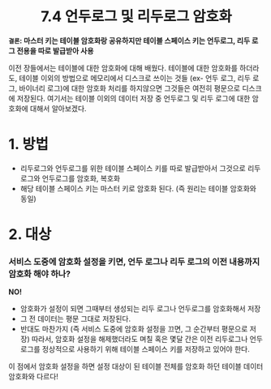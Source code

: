 <h1 align='center'> 7.4 언두로그 및 리두로그 암호화</h1>

**`결론`: 마스터 키는 테이블 암호화랑 공유하지만 테이블 스페이스 키는 언두로그, 리두 로그 전용을 따로 발급받아 사용**

이전 장들에서는 테이블에 대한 암호화에 대해 배웠다. 테이블에 대한 암호화를 하더라도, 테이블 이외의 방법으로 메모리에서 디스크로 쓰이는 것들 (ex- 언두 로그, 리두 로그, 바이너리 로그)에 대한 암호화 처리를 하지않으면 그것들은 여전히 평문으로 디스크에 저장된다.
  여기서는 테이블 이외의 데이터 저장 중 언두로그 및 리두 로그에 대한 암호화에 대해서 알아보겠다.

# 1. 방법

- 리두로그와 언두로그를 위한 테이블 스페이스 키를 따로 발급받아서 그것으로 리두 로그와 언두로그를 암호화, 복호화
- 해당 테이블 스페이스 키는 마스터 키로 암호화 된다. 
  (즉 원리는 테이블 암호화와 동일)

# 2. 대상

### 서비스 도중에 암호화 설정을 키면, 언두 로그나 리두 로그의 이전 내용까지 암호화 해야 하나? 

**NO!**

- 암호화가 설정이 되면 그때부터 생성되는 리두 로그나 언두로그를 암호화해서 저장
- 그 전 데이터는 평문 그대로 저장된다.
- 반대도 마찬가지 (즉 서비스 도중에 암호화 설정을 끄면, 그 순간부터 평문으로 저장)
  따라서, 암호화 설정을 해제했더라도 며칠 혹은 몇달 간은 이전 리두로그나 언두로그를 정상적으로 사용하기 위해 테이블 스페이스 키를 저장하고 있어야 한다.

이 점에서 암호화 설정을 하면 설정 대상이 된 테이블 전체를 암호화 하던 테이블 데이터 암호화와 다르다!